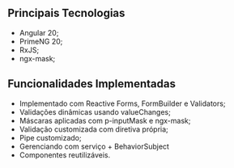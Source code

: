 ## Principais Tecnologias
- Angular 20;
- PrimeNG 20;
- RxJS;
- ngx-mask;

## Funcionalidades Implementadas
- Implementado com Reactive Forms, FormBuilder e Validators;
- Validações dinâmicas usando valueChanges;
- Máscaras aplicadas com p-inputMask e ngx-mask;
- Validação customizada com diretiva própria;
- Pipe customizado;
- Gerenciando com serviço + BehaviorSubject 
- Componentes reutilizáveis.
